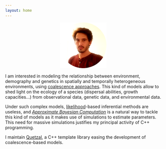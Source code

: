```yaml
---
layout: home
---
```


<p align="center">
  <img src="pic.png" alt="pic" width="150">
</p>


I am interested in modeling the relationship between environment, demography and
genetics in spatially and temporally heterogeneous environments, using [coalescence
approaches](https://en.wikipedia.org/wiki/Coalescent_theory). This kind of models
allow to shed light on the ecology of a species (dispersal abilities, growth
capacities…) from observational data, genetic data, and environmental data.

Under such complex models, [likelihood](https://en.wikipedia.org/wiki/Likelihood_function)-based inferential methods are useless, and
 [_Approximate Bayesian Computation_](https://en.wikipedia.org/wiki/Approximate_Bayesian_computation) is a natural way to tackle this
kind of models as it makes use of simulations to estimate parameters. This need for
massive simulations justifies my principal activity of C++ programming.

I maintain [Quetzal](quetzalAPI/html/index.html), a C++ template library easing the development of
coalescence-based models.
